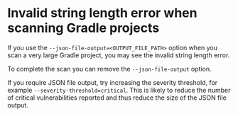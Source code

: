 # Invalid string length error when scanning Gradle projects

If you use the `--json-file-output=<OUTPUT_FILE_PATH>` option when you scan a very large Gradle project, you may see the invalid string length error.

To complete the scan you can remove the `--json-file-output` option.

If you require JSON file output, try increasing the severity threshold, for example `--severity-threshold=critical`. This is likely to reduce the number of critical vulnerabilities reported and thus reduce the size of the JSON file output.
